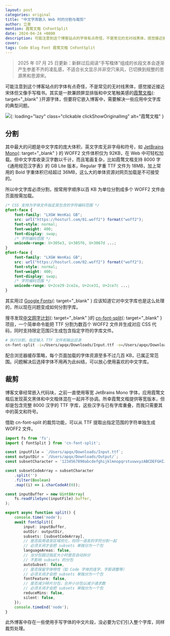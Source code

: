 ```yaml
---
layout: post
categories: original
title: "中文字库嵌入 Web 时的分割与裁剪"
author: 立泉
mention: 霞鹜文楷 CnFontSplit
date: 2024-04-24 +0800
description: 可能注意到这个博客站点的字体有点奇怪，不是常见的无衬线黑体，感觉接近接近宋体但又像手写楷书。其实是一款兼顾屏显排版和中文笔触美感的霞鹜文楷开源字体，但要将它嵌入博客中，需要解决一些应用中文字库的典型问题。
cover: 
tags: Code Blog Font 霞鹜文楷 CnFontSplit
---
```


> 2025 年 07 月 25 日更新：新鲜过后阅读“手写楷体”组成的长段文本会逐渐产生参差不齐的凌乱感，不适合长文显示并非空穴来风，已切换到规整的思源黑和思源宋。

可能注意到这个博客站点的字体有点奇怪，不是常见的无衬线黑体，感觉接近接近宋体但又像手写楷书。其实是一款兼顾屏显排版和中文笔触美感的[霞鹜文楷](https://github.com/lxgw/LxgwWenKai){: target="_blank" }开源字体，但要将它嵌入博客中，需要解决一些应用中文字库的典型问题。

![](https://apqx.oss-cn-hangzhou.aliyuncs.com/blog/original/20240424/wenkai_gb_thumb.webp){: loading="lazy" class="clickable clickShowOriginalImg" alt="霞鹜文楷" }

## 分割

其中最大的问题是中文字库的庞大体积，英文字库无非字母和符号，如 [JetBrains Mono](https://www.jetbrains.com/lp/mono/){: target="_blank" } 的 WOFF2 文件体积仅为 92KB，在 Web 中可轻松加载。但中文字库收录汉字数以千计，而且笔画复杂，比如霞鹜文楷支持 8000 字《通用规范汉字表》的 GB Lite 版本，Regular 字重 TTF 文件为 18MB，加上常用的 Bold 字重体积已经超过 36MB，这么大的单体资源对网页加载是不可接受的。

所以中文字库必须分割，按常用字顺序以百 KB 为单位分割成多个 WOFF2 文件由页面按需加载。

```css
/* CSS 支持为字体文件指定其包含的字符编码范围 */
@font-face {
    font-family: "LXGW WenKai GB";
    src: url("https://hosturl.com/01.woff2") format("woff2");
    font-style: normal;
    font-weight: 400;
    font-display: swap;
    /* 字符编码范围 */
    unicode-range: U+305e3, U+305f6, U+3067d ...;
}
@font-face {
    font-family: "LXGW WenKai GB";
    src: url("https://hosturl.com/02.woff2") format("woff2");
    font-style: normal;
    font-weight: 400;
    font-display: swap;
    /* 字符编码范围 */
    unicode-range: U+2ce29-2ce2a, U+2ce31, U+2ce7c ...;
}
```

其实用过 [Google Fonts](https://fonts.google.com/specimen/Ma+Shan+Zheng?subset=chinese-simplified){: target="_blank" } 应该知道它对中文字库也是这么处理的，所以现在问题变成如何分割字库。

搜寻发现[中文网字计划](https://chinese-font.netlify.app){: target="_blank" }的 [cn-font-split](https://github.com/KonghaYao/cn-font-split){: target="_blank" } 项目，一个简单命令能把 TTF 分割为数百个 WOFF2 文件并生成对应 CSS 代码，同时支持限定范围只生成包含指定字符的字库文件。

```sh
# 执行分割，指定输入 TTF 文件和输出目录
cn-font-split -i=/Users/apqx/Downloads/Input.ttf -o=/Users/apqx/Downloads/Output
```

配合浏览器缓存策略，每个页面加载的字体资源至多不过几百 KB，已属正常范围。问题解决后选择字体不用再为此纠结，可以放心使用喜欢的中文字库。

## 裁剪

博客文章经常嵌入代码块，之前一直使用等宽 JetBrains Mono 字体，应用霞鹜文楷后发现英文黑体和中文楷体混在一起并不协调。所幸霞鹜文楷提供等宽版本，但却是包含完整 8000 汉字的 TTF 字库，这些汉字与已有字库重叠，而我只需要其中的英文和符号。

借助 cn-font-split 的裁剪功能，可以从 TTF 提取出指定范围的字符单独生成 WOFF2 文件。

```ts
import fs from 'fs';
import { fontSplit } from 'cn-font-split';

const inputFile = `/Users/apqx/Downloads/Input.ttf`;
const outputDir = `/Users/apqx/Downloads/Output/`;
const subsetCharacter = '1234567890abcdefghijklmnopqrstuvwxyzABCDEFGHIJKLMNOPQRSTUVWXYZ`~!@#$%^&*()-_=+\\|{}[];:\'"<>,.?/';

const subsetCodeArray = subsetCharacter
    .split('')
    .filter(Boolean)
    .map((i) => i.charCodeAt(0));

const inputBuffer = new Uint8Array(
    fs.readFileSync(inputFile).buffer,
);

export async function split() {
    console.time('node');
    await fontSplit({
        input: inputBuffer,
        outDir: outputDir,
        subsets: [subsetCodeArray],
        // 是否启用语言区域优化，将同一语言的字符分到一起
        // 必须关闭才会把 subsets 单独分为一个包
        languageAreas: false,
        // 当分包超过指定大小时是否自动拆分
        // 不影响 subsets 的分包
        autoSubset: false,
        // 是否保留字体特性（如 Code 字体的连字、字距调整等）
        // 必须关闭才会把 subsets 单独分为一个包
        fontFeature: false,
        // 是否减少碎片分包，合并小分包以减少请求数
        // 必须关闭才会把 subsets 单独分为一个包
        reduceMins: false,
        silent: false,
    });
    console.timeEnd('node');
}
```

此外博客中存在一些使用手写字体的中文片段，没必要为它们引入整个字库，同样裁剪处理。